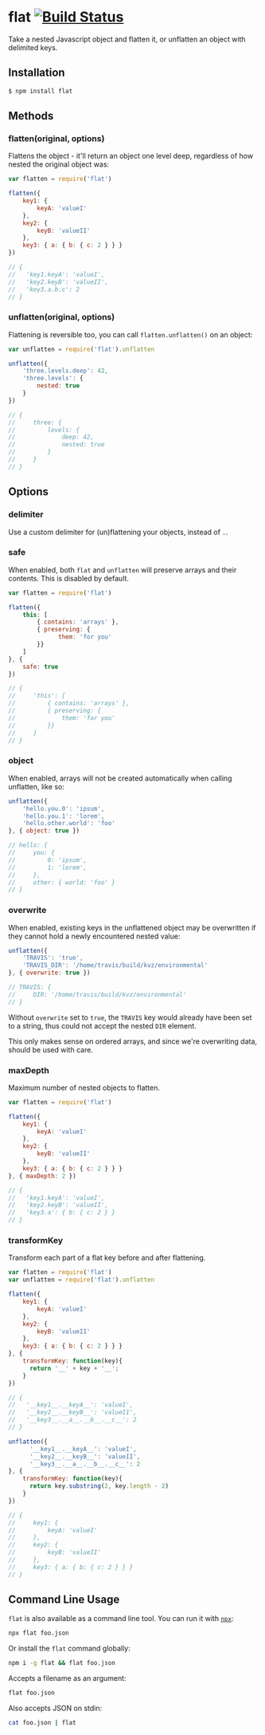 # flat [![Build Status](https://secure.travis-ci.org/hughsk/flat.png?branch=master)](http://travis-ci.org/hughsk/flat)

Take a nested Javascript object and flatten it, or unflatten an object with
delimited keys.

## Installation

``` bash
$ npm install flat
```

## Methods

### flatten(original, options)

Flattens the object - it'll return an object one level deep, regardless of how
nested the original object was:

``` javascript
var flatten = require('flat')

flatten({
    key1: {
        keyA: 'valueI'
    },
    key2: {
        keyB: 'valueII'
    },
    key3: { a: { b: { c: 2 } } }
})

// {
//   'key1.keyA': 'valueI',
//   'key2.keyB': 'valueII',
//   'key3.a.b.c': 2
// }
```

### unflatten(original, options)

Flattening is reversible too, you can call `flatten.unflatten()` on an object:

``` javascript
var unflatten = require('flat').unflatten

unflatten({
    'three.levels.deep': 42,
    'three.levels': {
        nested: true
    }
})

// {
//     three: {
//         levels: {
//             deep: 42,
//             nested: true
//         }
//     }
// }
```

## Options

### delimiter

Use a custom delimiter for (un)flattening your objects, instead of `.`.

### safe

When enabled, both `flat` and `unflatten` will preserve arrays and their
contents. This is disabled by default.

``` javascript
var flatten = require('flat')

flatten({
    this: [
        { contains: 'arrays' },
        { preserving: {
              them: 'for you'
        }}
    ]
}, {
    safe: true
})

// {
//     'this': [
//         { contains: 'arrays' },
//         { preserving: {
//             them: 'for you'
//         }}
//     ]
// }
```

### object

When enabled, arrays will not be created automatically when calling unflatten, like so:

``` javascript
unflatten({
    'hello.you.0': 'ipsum',
    'hello.you.1': 'lorem',
    'hello.other.world': 'foo'
}, { object: true })

// hello: {
//     you: {
//         0: 'ipsum',
//         1: 'lorem',
//     },
//     other: { world: 'foo' }
// }
```

### overwrite

When enabled, existing keys in the unflattened object may be overwritten if they cannot hold a newly encountered nested value:

```javascript
unflatten({
    'TRAVIS': 'true',
    'TRAVIS_DIR': '/home/travis/build/kvz/environmental'
}, { overwrite: true })

// TRAVIS: {
//     DIR: '/home/travis/build/kvz/environmental'
// }
```

Without `overwrite` set to `true`, the `TRAVIS` key would already have been set to a string, thus could not accept the nested `DIR` element.

This only makes sense on ordered arrays, and since we're overwriting data, should be used with care.


### maxDepth

Maximum number of nested objects to flatten.

``` javascript
var flatten = require('flat')

flatten({
    key1: {
        keyA: 'valueI'
    },
    key2: {
        keyB: 'valueII'
    },
    key3: { a: { b: { c: 2 } } }
}, { maxDepth: 2 })

// {
//   'key1.keyA': 'valueI',
//   'key2.keyB': 'valueII',
//   'key3.a': { b: { c: 2 } }
// }
```

### transformKey

Transform each part of a flat key before and after flattening.

```javascript
var flatten = require('flat')
var unflatten = require('flat').unflatten

flatten({
    key1: {
        keyA: 'valueI'
    },
    key2: {
        keyB: 'valueII'
    },
    key3: { a: { b: { c: 2 } } }
}, {
    transformKey: function(key){
      return '__' + key + '__';
    }
})

// {
//   '__key1__.__keyA__': 'valueI',
//   '__key2__.__keyB__': 'valueII',
//   '__key3__.__a__.__b__.__c__': 2
// }

unflatten({
      '__key1__.__keyA__': 'valueI',
      '__key2__.__keyB__': 'valueII',
      '__key3__.__a__.__b__.__c__': 2
}, {
    transformKey: function(key){
      return key.substring(2, key.length - 2)
    }
})

// {
//     key1: {
//         keyA: 'valueI'
//     },
//     key2: {
//         keyB: 'valueII'
//     },
//     key3: { a: { b: { c: 2 } } }
// }
```

## Command Line Usage

`flat` is also available as a command line tool. You can run it with 
[`npx`](https://ghub.io/npx):

```sh
npx flat foo.json
```

Or install the `flat` command globally:
 
```sh
npm i -g flat && flat foo.json
```

Accepts a filename as an argument:

```sh
flat foo.json
```

Also accepts JSON on stdin:

```sh
cat foo.json | flat
```
